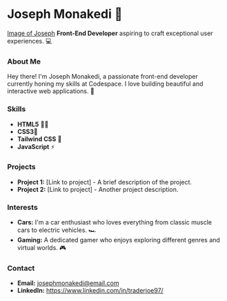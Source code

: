 # Joseph Monakedi 🚀
[Image of Joseph](JOE.png)
**Front-End Developer** aspiring to craft exceptional user experiences. 💻

### About Me
Hey there! I'm Joseph Monakedi, a passionate front-end developer currently honing my skills at Codespace. I love building beautiful and interactive web applications. 🌈

### Skills
* **HTML5** 🧑‍💻
* **CSS3**🎨
* **Tailwind CSS** 🚀
* **JavaScript** ⚡

### Projects
* **Project 1:** [Link to project] - A brief description of the project.
* **Project 2:** [Link to project] - Another project description.

### Interests
* **Cars:** I'm a car enthusiast who loves everything from classic muscle cars to electric vehicles. 🏎️
* **Gaming:** A dedicated gamer who enjoys exploring different genres and virtual worlds. 🎮

### Contact
* **Email:** josephmonakedi@email.com
* **LinkedIn:** https://www.linkedin.com/in/traderjoe97/